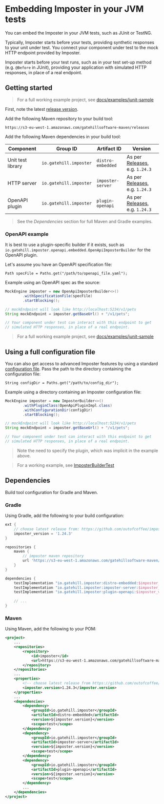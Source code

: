 # Embedding Imposter in your JVM tests

You can embed the Imposter in your JVM tests, such as JUnit or TestNG.

Typically, Imposter starts before your tests, providing synthetic responses to your unit under test. You connect your component under test to the mock HTTP endpoint provided by Imposter.

Imposter starts before your test runs, such as in your test set-up method (e.g. `@Before` in JUnit), providing your application with simulated HTTP responses, in place of a real endpoint.

## Getting started

> For a full working example project, see [docs/examples/junit-sample](https://github.com/outofcoffee/imposter/tree/main/docs/examples/junit-sample)

First, note the latest [release version](https://github.com/outofcoffee/imposter/releases).

Add the following Maven repository to your build tool:

    https://s3-eu-west-1.amazonaws.com/gatehillsoftware-maven/releases

Add the following Maven dependencies in your build tool:

| Component         | Group ID               | Artifact ID       | Version                                                                            |
|-------------------|------------------------|-------------------|------------------------------------------------------------------------------------|
| Unit test library | `io.gatehill.imposter` | `distro-embedded` | As per [Releases](https://github.com/outofcoffee/imposter/releases), e.g. `1.24.3` |
| HTTP server       | `io.gatehill.imposter` | `imposter-server` | As per [Releases](https://github.com/outofcoffee/imposter/releases), e.g. `1.24.3` |
| OpenAPI plugin    | `io.gatehill.imposter` | `plugin-openapi`  | As per [Releases](https://github.com/outofcoffee/imposter/releases), e.g. `1.24.3` |

> See the _Dependencies_ section for full Maven and Gradle examples.

### OpenAPI example

It is best to use a plugin-specific builder if it exists, such as `io.gatehill.imposter.openapi.embedded.OpenApiImposterBuilder` for the OpenAPI plugin.

Let's assume you have an OpenAPI specification file:

    Path specFile = Paths.get("/path/to/openapi_file.yaml");

Example using an OpenAPI spec as the source:

```java
MockEngine imposter = new OpenApiImposterBuilder<>()
        .withSpecificationFile(specFile)
        .startBlocking();

// mockEndpoint will look like http://localhost:5234/v1/pets
String mockEndpoint = imposter.getBaseUrl() + "/v1/pets";

// Your component under test can interact with this endpoint to get
// simulated HTTP responses, in place of a real endpoint.
```

> For a full working example project, see [docs/examples/junit-sample](https://github.com/outofcoffee/imposter/tree/main/docs/examples/junit-sample)

## Using a full configuration file

You can also get access to advanced Imposter features by using a standard [configuration file](./configuration.md). Pass the path to the directory containing the configuration file:

    String configDir = Paths.get("/path/to/config_dir");

Example using a directory containing an Imposter configuration file:

```java
MockEngine imposter = new ImposterBuilder<>()
        .withPluginClass(OpenApiPluginImpl.class)
        .withConfigurationDir(configDir)
        .startBlocking();

// mockEndpoint will look like http://localhost:5234/v1/pets
String mockEndpoint = imposter.getBaseUrl() + "/v1/pets";

// Your component under test can interact with this endpoint to get
// simulated HTTP responses, in place of a real endpoint.
```

> Note the need to specify the plugin, which was implicit in the example above.

> For a working example, see [ImposterBuilderTest](https://github.com/outofcoffee/imposter/blob/main/distro/embedded/src/test/java/io/gatehill/imposter/embedded/ImposterBuilderTest.java)

## Dependencies

Build tool configuration for Gradle and Maven.

### Gradle

Using Gradle, add the following to your build configuration:

```groovy
ext {
    // choose latest release from: https://github.com/outofcoffee/imposter/releases
    imposter_version = '1.24.3'
}

repositories {
    maven {
        // imposter maven repository
        url 'https://s3-eu-west-1.amazonaws.com/gatehillsoftware-maven/releases/'
    }
}

dependencies {
    testImplementation "io.gatehill.imposter:distro-embedded:$imposter_version"
    testImplementation "io.gatehill.imposter:imposter-server:$imposter_version"
    testImplementation "io.gatehill.imposter:plugin-openapi:$imposter_version"
    
    // ...
}
```

### Maven

Using Maven, add the following to your POM:

```xml
<project>
    ...
    <repositories>
        <repository>
            <id>imposter</id>
            <url>https://s3-eu-west-1.amazonaws.com/gatehillsoftware-maven/releases</url>
        </repository>
    </repositories>
    ...
    <properties>
        <!-- choose latest release from https://github.com/outofcoffee/imposter/releases -->
        <imposter.version>1.24.3</imposter.version>
    </properties>
    ...
    <dependencies>
        <dependency>
            <groupId>io.gatehill.imposter</groupId>
            <artifactId>distro-embedded</artifactId>
            <version>${imposter.version}</version>
            <scope>test</scope>
        </dependency>
        <dependency>
            <groupId>io.gatehill.imposter</groupId>
            <artifactId>imposter-server</artifactId>
            <version>${imposter.version}</version>
            <scope>test</scope>
        </dependency>
        <dependency>
            <groupId>io.gatehill.imposter</groupId>
            <artifactId>plugin-openapi</artifactId>
            <version>${imposter.version}</version>
            <scope>test</scope>
        </dependency>
        ...
    </dependencies>
</project>
```

